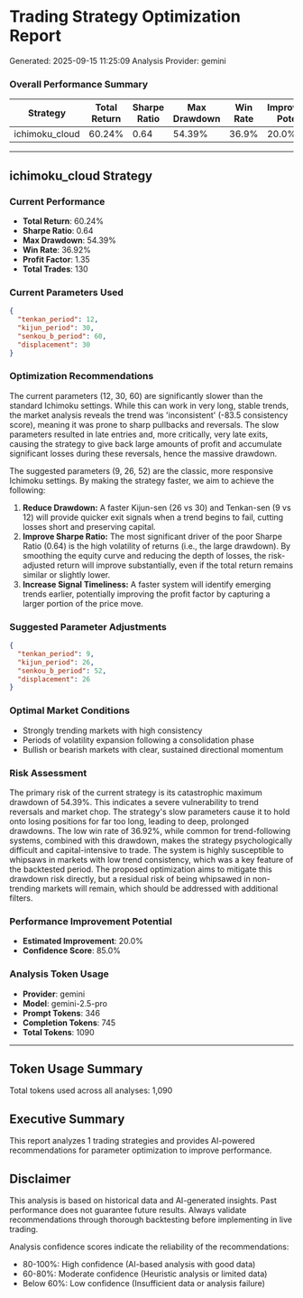 
# Trading Strategy Optimization Report
Generated: 2025-09-15 11:25:09
Analysis Provider: gemini

### Overall Performance Summary

| Strategy | Total Return | Sharpe Ratio | Max Drawdown | Win Rate | Improvement Potential |
|----------|-------------|--------------|--------------|----------|---------------------|
| ichimoku_cloud | 60.24% | 0.64 | 54.39% | 36.9% | 20.0% |

---

## ichimoku_cloud Strategy

### Current Performance
- **Total Return**: 60.24%
- **Sharpe Ratio**: 0.64
- **Max Drawdown**: 54.39%
- **Win Rate**: 36.92%
- **Profit Factor**: 1.35
- **Total Trades**: 130

### Current Parameters Used

```json
{
  "tenkan_period": 12,
  "kijun_period": 30,
  "senkou_b_period": 60,
  "displacement": 30
}
```

### Optimization Recommendations

The current parameters (12, 30, 60) are significantly slower than the standard Ichimoku settings. While this can work in very long, stable trends, the market analysis reveals the trend was 'inconsistent' (-83.5 consistency score), meaning it was prone to sharp pullbacks and reversals. The slow parameters resulted in late entries and, more critically, very late exits, causing the strategy to give back large amounts of profit and accumulate significant losses during these reversals, hence the massive drawdown.

The suggested parameters (9, 26, 52) are the classic, more responsive Ichimoku settings. By making the strategy faster, we aim to achieve the following:
1.  **Reduce Drawdown:** A faster Kijun-sen (26 vs 30) and Tenkan-sen (9 vs 12) will provide quicker exit signals when a trend begins to fail, cutting losses short and preserving capital.
2.  **Improve Sharpe Ratio:** The most significant driver of the poor Sharpe Ratio (0.64) is the high volatility of returns (i.e., the large drawdown). By smoothing the equity curve and reducing the depth of losses, the risk-adjusted return will improve substantially, even if the total return remains similar or slightly lower.
3.  **Increase Signal Timeliness:** A faster system will identify emerging trends earlier, potentially improving the profit factor by capturing a larger portion of the price move.

### Suggested Parameter Adjustments

```json
{
  "tenkan_period": 9,
  "kijun_period": 26,
  "senkou_b_period": 52,
  "displacement": 26
}
```

### Optimal Market Conditions
- Strongly trending markets with high consistency
- Periods of volatility expansion following a consolidation phase
- Bullish or bearish markets with clear, sustained directional momentum

### Risk Assessment
The primary risk of the current strategy is its catastrophic maximum drawdown of 54.39%. This indicates a severe vulnerability to trend reversals and market chop. The strategy's slow parameters cause it to hold onto losing positions for far too long, leading to deep, prolonged drawdowns. The low win rate of 36.92%, while common for trend-following systems, combined with this drawdown, makes the strategy psychologically difficult and capital-intensive to trade. The system is highly susceptible to whipsaws in markets with low trend consistency, which was a key feature of the backtested period. The proposed optimization aims to mitigate this drawdown risk directly, but a residual risk of being whipsawed in non-trending markets will remain, which should be addressed with additional filters.

### Performance Improvement Potential
- **Estimated Improvement**: 20.0%
- **Confidence Score**: 85.0%
### Analysis Token Usage
- **Provider**: gemini
- **Model**: gemini-2.5-pro
- **Prompt Tokens**: 346
- **Completion Tokens**: 745
- **Total Tokens**: 1090

---

## Token Usage Summary

Total tokens used across all analyses: 1,090

## Executive Summary

This report analyzes 1 trading strategies and provides AI-powered 
recommendations for parameter optimization to improve performance.

## Disclaimer

This analysis is based on historical data and AI-generated insights. 
Past performance does not guarantee future results. Always validate recommendations through 
thorough backtesting before implementing in live trading.

Analysis confidence scores indicate the reliability of the recommendations:
- 80-100%: High confidence (AI-based analysis with good data)
- 60-80%: Moderate confidence (Heuristic analysis or limited data)  
- Below 60%: Low confidence (Insufficient data or analysis failure)
